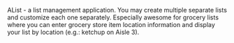 AList - a list management application.  You may create multiple separate lists and customize each one separately. Especially awesome for grocery lists where you can enter grocery store item location information and display your list by location (e.g.: ketchup on Aisle 3).
